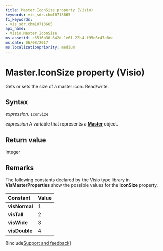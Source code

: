 ```yaml
---
title: Master.IconSize property (Visio)
keywords: vis_sdr.chm10713665
f1_keywords:
- vis_sdr.chm10713665
api_name:
- Visio.Master.IconSize
ms.assetid: c6516b30-642d-1e61-22b4-f95d6c47a8ec
ms.date: 06/08/2017
ms.localizationpriority: medium
---
```



# Master.IconSize property (Visio)

Gets or sets the size of a master icon. Read/write.


## Syntax

_expression_. `IconSize`

_expression_ A variable that represents a **[Master](Visio.Master.md)** object.


## Return value

Integer


## Remarks

The following constants declared by the Visio type library in **VisMasterProperties** show the possible values for the **IconSize** property.



|Constant|Value|
|:-----|:-----|
| **visNormal**|1|
| **visTall**|2|
| **visWide**|3|
| **visDouble**|4|

[!include[Support and feedback](~/includes/feedback-boilerplate.md)]